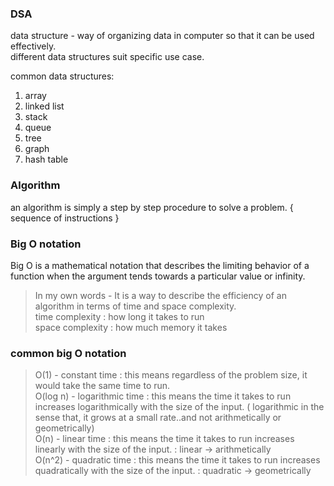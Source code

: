 ### DSA

data structure - way of organizing data in computer so that it can be used effectively.<br/>
different data structures suit specific use case.<br/>

common data structures:<br/>

1. array<br/>
2. linked list <br/>
3. stack <br/>
4. queue <br/>
5. tree<br/>
6. graph<br/>
7. hash table <br/>

### Algorithm

an algorithm is simply a step by step procedure to solve a problem. { sequence of instructions }<br/>

### Big O notation

Big O is a mathematical notation that describes the limiting behavior of a function when the argument tends towards a particular value or infinity.<br/>

> In my own words - It is a way to describe the efficiency of an algorithm in terms of time and space complexity.<br/>
> time complexity : how long it takes to run<br/>
> space complexity : how much memory it takes<br/>

### common big O notation

> O(1) - constant time : this means regardless of the problem size, it would take the same time to run. <br/>
> O(log n) - logarithmic time : this means the time it takes to run increases logarithmically with the size of the input. ( logarithmic in the sense that, it grows at a small rate..and not arithmetically or geometrically)<br/>
> O(n) - linear time : this means the time it takes to run increases linearly with the size of the input. : linear -> arithmetically <br/>
> O(n^2) - quadratic time : this means the time it takes to run increases quadratically with the size of the input. : quadratic -> geometrically <br/>
